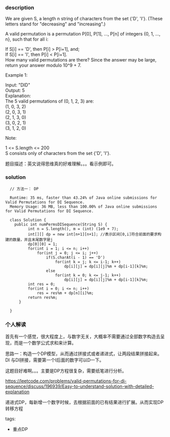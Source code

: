 ### description    
  We are given S, a length n string of characters from the set {'D', 'I'}. (These letters stand for "decreasing" and "increasing".)  
    
  A valid permutation is a permutation P[0], P[1], ..., P[n] of integers {0, 1, ..., n}, such that for all i:  
    
  If S[i] == 'D', then P[i] > P[i+1], and;  
  If S[i] == 'I', then P[i] < P[i+1].  
  How many valid permutations are there?  Since the answer may be large, return your answer modulo 10^9 + 7.  
    
   Example 1:  
     
   Input: "DID"  
   Output: 5  
   Explanation:   
   The 5 valid permutations of (0, 1, 2, 3) are:  
   (1, 0, 3, 2)  
   (2, 0, 3, 1)  
   (2, 1, 3, 0)  
   (3, 0, 2, 1)  
   (3, 1, 2, 0)  
      
     
   Note:  
     
   1 <= S.length <= 200  
   S consists only of characters from the set {'D', 'I'}.  
     
   题目描述：英文说得思维真的好难理解。。。看示例即可。  
### solution    
```    
  // 方法一： DP  
    
  Runtime: 35 ms, faster than 43.24% of Java online submissions for Valid Permutations for DI Sequence.  
  Memory Usage: 36 MB, less than 100.00% of Java online submissions for Valid Permutations for DI Sequence.  
    
  class Solution {  
    public int numPermsDISequence(String S) {  
          int n = S.length(), m = (int) (1e9 + 7);  
          int[][] dp = new int[n+1][n+1]; //表示区间[0,i]符合前面的要求构建的数量，并且末尾数字是j  
          dp[0][0] = 1;  
          for(int i = 1; i <= n; i++)  
              for(int j = 0; j <= i; j++)  
                  if(S.charAt(i - 1) == 'D')  
                      for(int k = j; k <= i-1; k++)  
                          dp[i][j] = dp[i][j]%m + dp[i-1][k]%m;  
                  else  
                      for(int k = 0; k <= j-1; k++)  
                          dp[i][j] = dp[i][j]%m + dp[i-1][k]%m;  
          int res = 0;  
          for(int i = 0; i <= n; i++)  
              res = res%m + dp[n][i]%m;  
          return res%m;  
      }  
    
  }  
```    
    
### 个人解读    
  首先有一个感觉，很大程度上，与数字无关，大概率不需要通过全部数字构造去呈现，而是一个数学公式求和来计算。  
    
  思路一：构造一个DP模型，从而通过拼接式或者递进式，让两段结果拼接起来。  
  DI 与DI拼接，需要第一个I后面的数字可以D一下。  
    
  这题目好难啊。。。主要是DP方程很复杂，需要纸笔进行分析。  
    
  https://leetcode.com/problems/valid-permutations-for-di-sequence/discuss/196939/Easy-to-understand-solution-with-detailed-explanation  
    
  递进式DP，每新增一个数字时候，去根据前面的已有结果进行扩展。从而实现DP转移方程  
    
tags:    
  -  重点DP    
